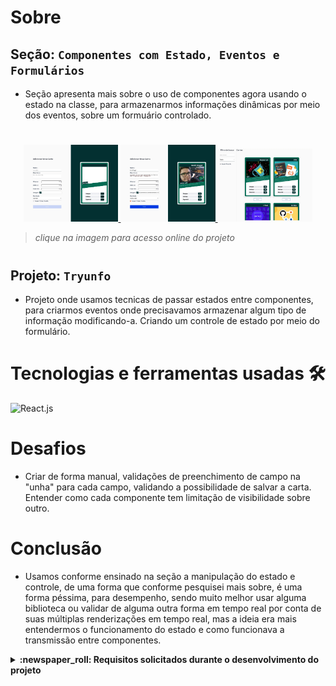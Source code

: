 # Sobre

## Seção: `Componentes com Estado, Eventos e Formulários`
- Seção apresenta mais sobre o uso de componentes agora usando o estado na classe, para armazenarmos informações dinâmicas por meio dos eventos, sobre um formuário controlado.
#
<div align="center">
  <a href="https://davidrogger.github.io/trybe-project-tryunfo">
    <img width="30%" src="./imgs/project_tryunfo_top.webp">
    <img width="30%" src="./imgs/project_tryunfo_mid.webp">
    <img width="30%" src="./imgs/project_tryunfo_bottom.webp">
  </a>
</div>

>*clique na imagem para acesso online do projeto*
#
## Projeto: `Tryunfo`
- Projeto onde usamos tecnicas de passar estados entre componentes, para criarmos eventos onde precisavamos armazenar algum tipo de informação modificando-a. Criando um controle de estado por meio do formulário.

# Tecnologias e ferramentas usadas 🛠

![React.js](https://img.shields.io/badge/-React.js-61DAFB?style=flat-square&logo=react&logoColor=ffffff)


# Desafios

- Criar de forma manual, validações de preenchimento de campo na "unha" para cada campo, validando a possibilidade de salvar a carta. Entender como cada componente tem limitação de visibilidade sobre outro.

# Conclusão

- Usamos conforme ensinado na seção a manipulação do estado e controle, de uma forma que conforme pesquisei mais sobre, é uma forma péssima, para desempenho, sendo muito melhor usar alguma biblioteca ou validar de alguma outra forma em tempo real por conta de suas múltiplas renderizações em tempo real, mas a ideia era mais entendermos o funcionamento do estado e como funcionava a transmissão entre componentes.

</details>

<details>
  <summary>
    <strong>
      :newspaper_roll: Requisitos solicitados durante o desenvolvimento do projeto
    </strong>
  </summary>

 
### Requisitos
*Nome* | *Avaliação*
--- | :---:
1 - Crie o formulário que será usado para adicionar cartas ao baralho | :heavy_check_mark:
2 - Adicione as props necessárias ao componente de formulário | :heavy_check_mark:
3 - Crie e renderize o componente Card com as props necessárias | :heavy_check_mark:
4 - Crie o preview da carta que está sendo criada pelo formulário | :heavy_check_mark:
5 - Faça a validação do botão de Salvar no formulário | :heavy_check_mark:
6 - Crie a função do botão salvar | :heavy_check_mark:
7 - Crie a validação do Super Trunfo | :heavy_check_mark:
8 - Exiba a lista de cartas que estão salvas no estado | :heavy_check_mark:
9 - Crie um botão para remover uma carta do baralho | :heavy_check_mark:
10 - Crie o filtro pelo nome da carta | :heavy_check_mark:
11 - Crie o filtro por raridade da carta | :heavy_check_mark:
12 - Crie o filtro de Super Trunfo | :heavy_check_mark:



</details>
